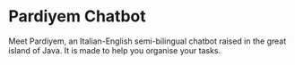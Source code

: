 # Pardiyem Chatbot

Meet Pardiyem, an Italian-English semi-bilingual chatbot raised in the great island of Java. 
It is made to help you organise your tasks.
